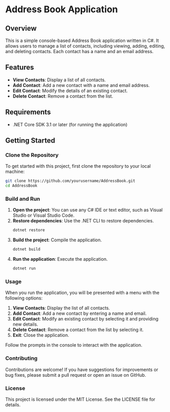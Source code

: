 # Address Book Application
## Overview

This is a simple console-based Address Book application written in C#. It allows users to manage a list of contacts, including viewing, adding, editing, and deleting contacts. Each contact has a name and an email address.

## Features

- **View Contacts**: Display a list of all contacts.
- **Add Contact**: Add a new contact with a name and email address.
- **Edit Contact**: Modify the details of an existing contact.
- **Delete Contact**: Remove a contact from the list.

## Requirements

- .NET Core SDK 3.1 or later (for running the application)

## Getting Started

### Clone the Repository

To get started with this project, first clone the repository to your local machine:

  ```bash
  git clone https://github.com/yourusername/AddressBook.git
  cd AddressBook
```

### Build and Run
1. **Open the project**: You can use any C# IDE or text editor, such as Visual Studio or Visual Studio Code.
2. **Restore dependencies**: Use the .NET CLI to restore dependencies.
	```bash
	dotnet restore
	```
3. **Build the project**: Compile the application.
	```bash
	dotnet build
	```
4. **Run the application**: Execute the application.
	```bash
	dotnet run
	```
	
### Usage
When you run the application, you will be presented with a menu with the following options:
1. **View Contacts**: Display the list of all contacts.
2.  **Add Contact**: Add a new contact by entering a name and email.
3.  **Edit Contact**: Modify an existing contact by selecting it and providing new details.
4.  **Delete Contact**: Remove a contact from the list by selecting it.
5. **Exit**: Close the application.

Follow the prompts in the console to interact with the application.

### Contributing
Contributions are welcome! If you have suggestions for improvements or bug fixes, please submit a pull request or open an issue on GitHub.

### License
This project is licensed under the MIT License. See the LICENSE file for details.
